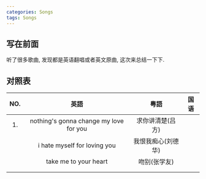 ```yaml
---
categories: Songs
tags: Songs
---
```




## 写在前面

听了很多歌曲, 发现都是英语翻唱或者英文原曲, 这次来总结一下下. 



## 对照表


| NO.  |      英語      |           粤語           | 国语 |
| :--: | :------------: | :-----------------------: | :----: |
|  1.  | nothing's gonna change my love for you |  求你讲清楚(吕方)  |      |
|      |      i hate myself for loving you      | 我恨我痴心(刘德华) |      |
|      |         take me to your heart          |    吻别(张学友)    |      |
|      |                                        |                    |      |
|      |                                        |                  | |


